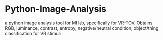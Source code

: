 # Python-Image-Analysis
a python image analysis tool for MI lab, specifically for VR-TOV. Obtains RGB, luminance, contrast, entropy, negative/neutral condition, object/thing classification for VR stimuli
